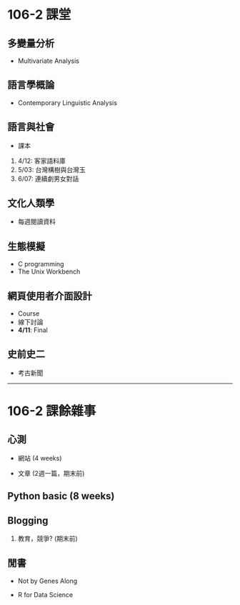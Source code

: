 ﻿# 106-2 課堂

## 多變量分析
- Multivariate Analysis

## 語言學概論
- Contemporary Linguistic Analysis

## 語言與社會
- 課本

1. 4/12: 客家語料庫
2. 5/03: 台灣構樹與台灣玉
3. 6/07: 連續劇男女對話

## 文化人類學
- 每週閱讀資料


## 生態模擬
- C programming
- The Unix Workbench

## 網頁使用者介面設計
- Course
- 線下討論
- **4/11**: Final

## 史前史二
- 考古新聞

-----------------------------------

# 106-2 課餘雜事


## 心測

- 網站 (4 weeks)

- 文章 (2週一篇，期末前)


## Python basic (8 weeks)



## Blogging

1. 教育，競爭? (期末前)



## 閒書

- Not by Genes Along

- R for Data Science

